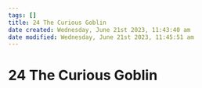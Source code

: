 ```yaml
---
tags: []
title: 24 The Curious Goblin
date created: Wednesday, June 21st 2023, 11:43:40 am
date modified: Wednesday, June 21st 2023, 11:45:51 am
---
```


# 24 The Curious Goblin
